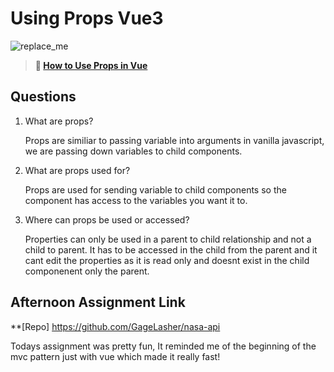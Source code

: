 # Using Props Vue3

![replace_me](https://codeworks.blob.core.windows.net/public/assets/img/illustrations/placeholder.svg)

> **📖 [How to Use Props in Vue](https://codeworksacademy.com/fs-student-guide/resources/wk6/02-Props)**

## Questions

1. What are props?

    Props are similiar to passing variable into arguments in vanilla javascript, we are passing down variables to child components.

2. What are props used for?

    Props are used for sending variable to child components so the component has access to the variables you want it to.
    

3. Where can props be used or accessed?

    Properties can only be used in a parent to child relationship and not a child to parent. It has to be accessed in the child from the parent and it cant edit the properties as it is read only and doesnt exist in the child componenent only the parent.

## Afternoon Assignment Link

**[Repo] https://github.com/GageLasher/nasa-api

Todays assignment was pretty fun, It reminded me of the beginning of the mvc pattern just with vue which made it really fast!